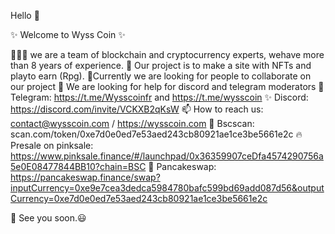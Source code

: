 Hello 👋

✨ Welcome to Wyss Coin ✨

👨🏽‍💻 we are a team of blockchain and cryptocurrency experts, wehave more than 8 years of experience. 
🤖 Our project is to make a site with NFTs and playto earn (Rpg).
🔭Currently we are looking for people to collaborate on our project
👾 We are looking for help for discord and telegram moderators
💬 Telegram: https://t.me/Wysscoinfr and https://t.me/wysscoin
✨ Discord: https://discord.com/invite/VCKXB2qKsW
📫 How to reach us: contact@wysscoin.com / https://wysscoin.com
🚀 Bscscan: scan.com/token/0xe7d0e0ed7e53aed243cb80921ae1ce3be5661e2c
🔥 Presale on pinksale: https://www.pinksale.finance/#/launchpad/0x36359907ceDfa4574290756a5e0E08477844BB10?chain=BSC
🚀 Pancakeswap: https://pancakeswap.finance/swap?inputCurrency=0xe9e7cea3dedca5984780bafc599bd69add087d56&outputCurrency=0xe7d0e0ed7e53aed243cb80921ae1ce3be5661e2c

🤗 See you soon.😃
